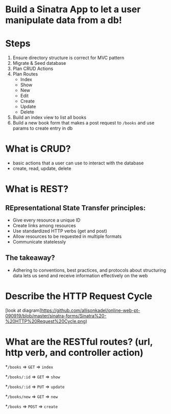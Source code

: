 # Build a Sinatra App to let a user manipulate data from a db!

# Steps
1. Ensure directory structure is correct for MVC pattern
2. Migrate & Seed database
3. Plan CRUD Actions
4. Plan Routes
    * Index
    * Show
    * New
    * Edit
    * Create
    * Update
    * Delete
5. Build an index view to list all books
6. Build a new book form that makes a post request to `/books` and use params to create entry in db

# What is CRUD?
* basic actions that a user can use to interact with the database
* create, read, update, delete

# What is REST?

## REpresentational State Transfer principles:
* Give every resource a unique ID
* Create links among resources
* Use standardized HTTP verbs (get and post)
* Allow resources to be requested in multiple formats
* Communicate statelessly
## The takeaway?
* Adhering to conventions, best practices, and protocols about structuring data lets us send and receive information effectively on the web

# Describe the HTTP Request Cycle
[look at diagram]https://github.com/allisonkadel/online-web-pt-090919/blob/master/sinatra-forms/Sinatra%20-%20HTTP%20Request%20Cycle.png)

# What are the RESTful routes? (url, http verb, and controller action)
*`/books` => `GET` => `index`

*`/books/:id` => `GET` => `show`

*`/books/:id` => `PUT` => `update`

*`/books/new` => `GET` => `new`

*`/books` => `POST` => `create`
